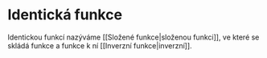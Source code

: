 # Identická funkce
Identickou funkcí nazýváme [[Složené funkce|složenou funkci]], ve které se skládá funkce a funkce k ní [[Inverzní funkce|inverzní]].